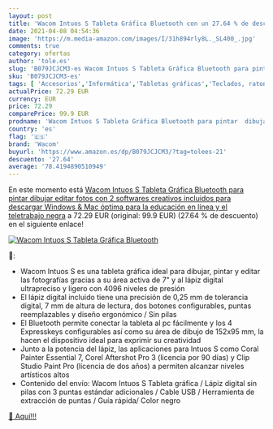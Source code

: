 ```yaml
---
layout: post
title: 'Wacom Intuos S Tableta Gráfica Bluetooth con un 27.64 % de descuento'
date: 2021-04-08 04:54:36
image: 'https://m.media-amazon.com/images/I/31h894rly8L._SL400_.jpg'
comments: true
category: ofertas
author: 'tole.es'
slug: 'B079JCJCM3-es Wacom Intuos S Tableta Gráfica Bluetooth para pintar...'
sku: 'B079JCJCM3-es'
tags: [ 'Accesorios','Informática','Tabletas gráficas','Teclados, ratones y periféricos de entrada','bluetooth','wacom', ]
actualPrice: 72.29 EUR
currency: EUR
price: 72.29
comparePrice: 99.9 EUR
prodname: 'Wacom Intuos S Tableta Gráfica Bluetooth para pintar  dibujar  editar fotos con 2 softwares creativos incluidos para descargar  Windows & Mac  óptima para la educación en línea y el teletrabajo  negra'
country: 'es'
flag: '🇪🇸'
brand: 'Wacom'
buyurl: 'https://www.amazon.es/dp/B079JCJCM3/?tag=tolees-21'
descuento: '27.64'
average: '78.4194890510949'
---
```


En este momento está [Wacom Intuos S Tableta Gráfica Bluetooth para pintar  dibujar  editar fotos con 2 softwares creativos incluidos para descargar  Windows & Mac  óptima para la educación en línea y el teletrabajo  negra](https://www.amazon.es/dp/B079JCJCM3/?tag=tolees-21) a 72.29 EUR (original: 99.9 EUR) (27.64 %  de descuento) en el siguiente enlace!

[![Wacom Intuos S Tableta Gráfica Bluetooth](https://m.media-amazon.com/images/I/31h894rly8L._SL400_.jpg)](https://www.amazon.es/dp/B079JCJCM3/?tag=tolees-21)

🔎:

- Wacom Intuos S es una tableta gráfica ideal para dibujar, pintar y editar las fotografías gracias a su área activa de 7" y al lápiz digital ultrapreciso y ligero con 4096 niveles de presión
- El lápiz digital incluido tiene una precisión de 0,25 mm de tolerancia digital, 7 mm de altura de lectura, dos botones configurables, puntas reemplazables y diseño ergonómico / Sin pilas
- El Bluetooth permite conectar la tableta al pc fácilmente y los 4 Expresskeys configurables así como su área de dibujo de 152x95 mm, la hacen el dispositivo ideal para exprimir su creatividad
- Junto a la potencia del lápiz, las aplicaciones para Intuos S como Coral Painter Essential 7, Corel Aftershot Pro 3 (licencia por 90 días) y Clip Studio Paint Pro (licencia de dos años) a permiten alcanzar niveles artísticos altos
- Contenido del envío: Wacom Intuos S Tableta gráfica / Lápiz digital sin pilas con 3 puntas estándar adicionales / Cable USB / Herramienta de extracción de puntas / Guía rápida/ Color negro

[🛒 Aquí!!!](https://www.amazon.es/dp/B079JCJCM3/?tag=tolees-21)
